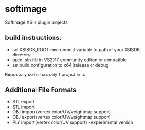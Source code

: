 # softimage
Softimage XSI♰ plugin projects

build instructions:
-------------------------
* set XSISDK_ROOT environment variable to path of your XSISDK directory
* open .sln file in VS2017 community edition or compatible
* set build configuration to x64 (release or debug)

Repository so far has only 1 project in it:

Additional File Formats
-------------------------
* STL export 
* STL import
* OBJ import (vertex color/UV/weightmap support)
* OBJ export (vertex color/UV/weightmap support)
* PLY import (vertex color/UV support) - experimental version
